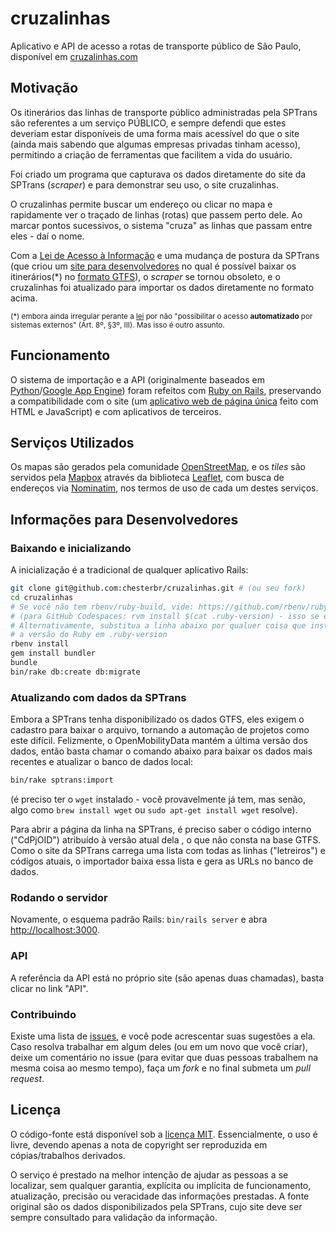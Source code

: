 # cruzalinhas

Aplicativo  e API de acesso a rotas de transporte público de São Paulo, disponível em [cruzalinhas.com](http://cruzalinhas.com)

## Motivação

Os itinerários das linhas de transporte público administradas pela SPTrans são
referentes a um serviço PÚBLICO, e sempre defendi
que estes deveriam estar disponíveis de uma forma mais acessível do que o site (ainda mais sabendo que algumas empresas privadas tinham acesso), permitindo a criação de ferramentas que facilitem a vida do usuário.

Foi criado um programa que capturava os dados diretamente do site da SPTrans (*scraper*) e para demonstrar seu uso,
o site cruzalinhas.

O cruzalinhas permite buscar um endereço ou clicar no mapa e rapidamente ver o traçado de linhas (rotas) que passem perto dele. Ao
marcar pontos sucessivos, o sistema "cruza" as linhas que passam entre eles - daí o nome.

Com a [Lei de Acesso à Informação](https://pt.wikipedia.org/wiki/Lei_de_acesso_%C3%A0_informa%C3%A7%C3%A3o) e uma mudança de postura da SPTrans (que criou um [site para desenvolvedores](http://www.sptrans.com.br/desenvolvedores) no qual é possível baixar os itinerários(\*) no [formato GTFS](https://developers.google.com/transit/gtfs/reference)), o *scraper* se tornou obsoleto, e o cruzalinhas foi atualizado para importar os dados diretamente no formato acima.

<sub>(\*) embora ainda irregular perante a [lei](http://www.planalto.gov.br/ccivil_03/_ato2011-2014/2011/lei/l12527.htm) por não "possibilitar o acesso **automatizado** por sistemas externos" (Art. 8º, §3º, III). Mas isso é outro assunto.</sub>

## Funcionamento

O sistema de importação e a API (originalmente baseados em [Python](http://www.python.org)/[Google App Engine](https://cloud.google.com/appengine/)) foram refeitos com [Ruby on Rails](http://rubyonrails.org), preservando a compatibilidade com o site (um [aplicativo web de página única](https://en.wikipedia.org/wiki/Single-page_application) feito com HTML e JavaScript) e com aplicativos de terceiros.

## Serviços Utilizados

Os mapas são gerados pela comunidade <a href="https://www.openstreetmap.org">OpenStreetMap</a>, e os _tiles_ são servidos pela <a href="https://www.mapbox.com/">Mapbox</a> através da biblioteca <a href="https://leafletjs.com">Leaflet</a>, com busca de endereços via <a href="http://www.nominatim.org/">Nominatim</a>, nos termos de uso de cada um destes serviços.

## Informações para Desenvolvedores


### Baixando e inicializando

A inicialização é a tradicional de qualquer aplicativo Rails:

```bash
git clone git@github.com:chesterbr/cruzalinhas.git # (ou seu fork)
cd cruzalinhas
# Se você não tem rbenv/ruby-build, vide: https://github.com/rbenv/ruby-build.
# (para GitHub Codespaces: rvm install $(cat .ruby-version) - isso se ele já não fizer isso automaticamente)
# Alternativamente, substitua a linha abaixo por qualuer coisa que instale
# a versão do Ruby em .ruby-version
rbenv install
gem install bundler
bundle
bin/rake db:create db:migrate
```

### Atualizando com dados da SPTrans

Embora a SPTrans tenha disponibilizado os dados GTFS, eles exigem o cadastro para baixar o arquivo, tornando a automação de projetos como este difícil. Felizmente, o OpenMobilityData mantém a última versão dos dados, então basta chamar o comando abaixo para baixar os dados mais recentes e atualizar o banco de dados local:

```bash
bin/rake sptrans:import
```

(é preciso ter o `wget` instalado - você provavelmente já tem, mas senão, algo como `brew install wget` ou `sudo apt-get install wget` resolve).

Para abrir a página da linha na SPTrans, é preciso saber o código interno ("CdPjOID") atribuído à versão atual dela , o que não consta na base GTFS. Como o site da SPTrans carrega uma lista com todas as linhas ("letreiros") e códigos atuais, o importador baixa essa lista e gera as URLs no banco de dados.

### Rodando o servidor

Novamente, o esquema padrão Rails: ```bin/rails server``` e abra [http://localhost:3000](http://localhost:3000).

### API

A referência da API está no próprio site (são apenas duas chamadas), basta clicar no link "API".

### Contribuindo

Existe uma lista de [issues](https://github.com/chesterbr/cruzalinhas/issues), e você pode acrescentar suas sugestões a ela. Caso resolva trabalhar em algum deles (ou em um novo que você criar), deixe um comentário no issue (para evitar que duas pessoas trabalhem na mesma coisa ao mesmo tempo), faça um *fork* e no final submeta um *pull request*.

## Licença

O código-fonte está disponível sob a [licença MIT](LICENSE.md). Essencialmente,
o uso é livre, devendo apenas a nota de copyright ser reproduzida em
cópias/trabalhos derivados.

O serviço é prestado na melhor intenção de ajudar as pessoas a se localizar,
sem qualquer garantia, explícita ou implícita de funcionamento, atualização,
precisão ou veracidade das informações prestadas. A fonte original são os dados disponibilizados pela SPTrans, cujo site deve ser sempre consultado para validação da informação.
